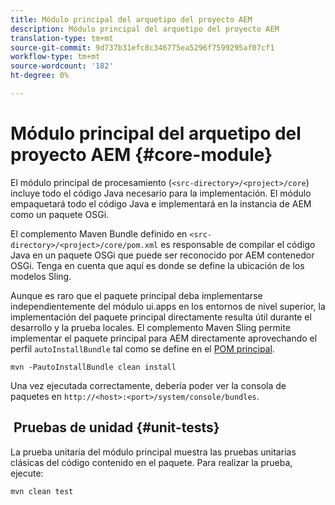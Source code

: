 ```yaml
---
title: Módulo principal del arquetipo del proyecto AEM
description: Módulo principal del arquetipo del proyecto AEM
translation-type: tm+mt
source-git-commit: 9d737b31efc8c346775ea5296f7599295af07cf1
workflow-type: tm+mt
source-wordcount: '182'
ht-degree: 0%

---
```



# Módulo principal del arquetipo del proyecto AEM {#core-module}

El módulo principal de procesamiento (`<src-directory>/<project>/core`) incluye todo el código Java necesario para la implementación. El módulo empaquetará todo el código Java e implementará en la instancia de AEM como un paquete OSGi.

El complemento Maven Bundle definido en `<src-directory>/<project>/core/pom.xml` es responsable de compilar el código Java en un paquete OSGi que puede ser reconocido por AEM contenedor OSGi. Tenga en cuenta que aquí es donde se define la ubicación de los modelos Sling.

Aunque es raro que el paquete principal deba implementarse independientemente del módulo ui.apps en los entornos de nivel superior, la implementación del paquete principal directamente resulta útil durante el desarrollo y la prueba locales. El complemento Maven Sling permite implementar el paquete principal para AEM directamente aprovechando el perfil `autoInstallBundle` tal como se define en el [POM principal](/help/developing/archetype/using.md#parent-pom).

```shell
mvn -PautoInstallBundle clean install
```

Una vez ejecutada correctamente, debería poder ver la consola de paquetes en `http://<host>:<port>/system/console/bundles`.

##  Pruebas de unidad {#unit-tests}

La prueba unitaria del módulo principal muestra las pruebas unitarias clásicas del código contenido en el paquete. Para realizar la prueba, ejecute:

```shell
mvn clean test
```
